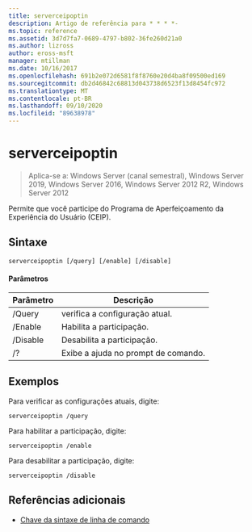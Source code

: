 ```yaml
---
title: serverceipoptin
description: Artigo de referência para * * * *-
ms.topic: reference
ms.assetid: 3d7d7fa7-0689-4797-b802-36fe260d21a0
ms.author: lizross
author: eross-msft
manager: mtillman
ms.date: 10/16/2017
ms.openlocfilehash: 691b2e072d6581f8f8760e20d4ba8f09500ed169
ms.sourcegitcommit: db2d46842c68813d043738d6523f13d8454fc972
ms.translationtype: MT
ms.contentlocale: pt-BR
ms.lasthandoff: 09/10/2020
ms.locfileid: "89638978"
---
```

# <a name="serverceipoptin"></a>serverceipoptin

> Aplica-se a: Windows Server (canal semestral), Windows Server 2019, Windows Server 2016, Windows Server 2012 R2, Windows Server 2012

Permite que você participe do Programa de Aperfeiçoamento da Experiência do Usuário (CEIP).
## <a name="syntax"></a>Sintaxe
```
serverceipoptin [/query] [/enable] [/disable]
```
#### <a name="parameters"></a>Parâmetros
|Parâmetro|Descrição|
|-------|--------|
|/Query|verifica a configuração atual.|
|/Enable|Habilita a participação.|
|/Disable|Desabilita a participação.|
|/?|Exibe a ajuda no prompt de comando.|
## <a name="examples"></a>Exemplos
Para verificar as configurações atuais, digite:
```
serverceipoptin /query
```
Para habilitar a participação, digite:
```
serverceipoptin /enable
```
Para desabilitar a participação, digite:
```
serverceipoptin /disable
```
## <a name="additional-references"></a>Referências adicionais
- [Chave da sintaxe de linha de comando](command-line-syntax-key.md)

